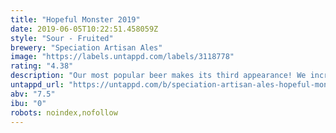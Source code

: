 ```yaml
---
title: "Hopeful Monster 2019"
date: 2019-06-05T10:22:51.458059Z
style: "Sour - Fruited"
brewery: "Speciation Artisan Ales"
image: "https://labels.untappd.com/labels/3118778"
rating: "4.38"
description: "Our most popular beer makes its third appearance! We increased the fruit yet again buy about 50% in this batch. It is a jammy delight!"
untappd_url: "https://untappd.com/b/speciation-artisan-ales-hopeful-monster-2019/3118778"
abv: "7.5"
ibu: "0"
robots: noindex,nofollow
---
```

